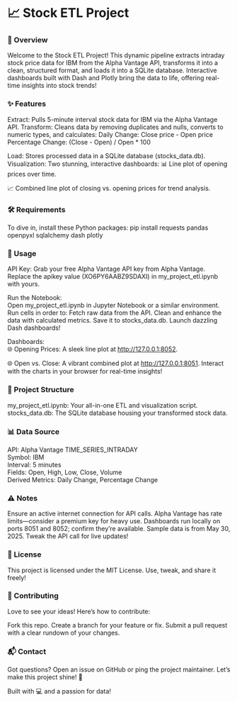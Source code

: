 # 📈 Stock ETL Project
### 🌟 Overview
Welcome to the Stock ETL Project! This dynamic pipeline extracts intraday stock price data for IBM from the Alpha Vantage API, transforms it into a clean, structured format, and loads it into a SQLite database. Interactive dashboards built with Dash and Plotly bring the data to life, offering real-time insights into stock trends!
### ✨ Features

Extract: Pulls 5-minute interval stock data for IBM via the Alpha Vantage API.
Transform: Cleans data by removing duplicates and nulls, converts to numeric types, and calculates:
Daily Change: Close price - Open price
Percentage Change: (Close - Open) / Open * 100


Load: Stores processed data in a SQLite database (stocks_data.db).
Visualization: Two stunning, interactive dashboards:
📊 Line plot of opening prices over time.

📈 Combined line plot of closing vs. opening prices for trend analysis.



### 🛠️ Requirements
To dive in, install these Python packages:
pip install requests pandas openpyxl sqlalchemy dash plotly

### 🚀 Usage

API Key:
Grab your free Alpha Vantage API key from Alpha Vantage. Replace the apikey value (XO6PY6AABZ9SDAXI) in my_project_etl.ipynb with yours.




Run the Notebook:  
Open my_project_etl.ipynb in Jupyter Notebook or a similar environment.
Run cells in order to:
Fetch raw data from the API.
Clean and enhance the data with calculated metrics.
Save it to stocks_data.db.
Launch dazzling Dash dashboards!




Dashboards:  
🌐 Opening Prices: A sleek line plot at http://127.0.0.1:8052.

🌐 Open vs. Close: A vibrant combined plot at http://127.0.0.1:8051.
Interact with the charts in your browser for real-time insights!



### 📂 Project Structure

my_project_etl.ipynb: Your all-in-one ETL and visualization script.
stocks_data.db: The SQLite database housing your transformed stock data.

### 📊 Data Source

API: Alpha Vantage TIME_SERIES_INTRADAY  
Symbol: IBM  
Interval: 5 minutes  
Fields: Open, High, Low, Close, Volume  
Derived Metrics: Daily Change, Percentage Change

### ⚠️ Notes

Ensure an active internet connection for API calls.
Alpha Vantage has rate limits—consider a premium key for heavy use.
Dashboards run locally on ports 8051 and 8052; confirm they’re available.
Sample data is from May 30, 2025. Tweak the API call for live updates!

### 📜 License
This project is licensed under the MIT License. Use, tweak, and share it freely!
### 🤝 Contributing
Love to see your ideas! Here’s how to contribute:

Fork this repo.
Create a branch for your feature or fix.
Submit a pull request with a clear rundown of your changes.

### 📬 Contact
Got questions? Open an issue on GitHub or ping the project maintainer. Let’s make this project shine! 🌟

Built with 💻 and a passion for data!
